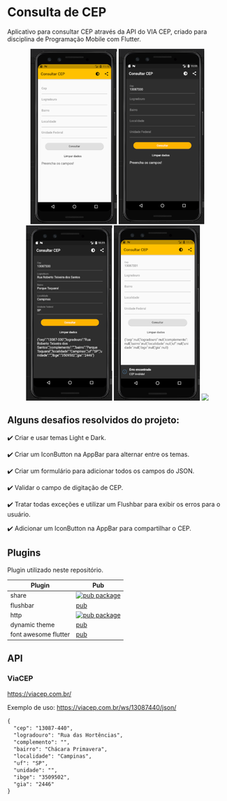 # Consulta de CEP

Aplicativo para consultar CEP através da API do VIA CEP, criado para disciplina de Programação Mobile com Flutter.

<p align="center">
    <img src="https://github.com/MateusPalomo/Consultar-CEP/blob/master/images/screen1.PNG" height="400"/>
    <img src="https://github.com/MateusPalomo/Consultar-CEP/blob/master/images/screen2.PNG" height="400"/>
    <img src="https://github.com/MateusPalomo/Consultar-CEP/blob/master/images/screen3.PNG" height="400"/>
    <img src="https://github.com/MateusPalomo/Consultar-CEP/blob/master/images/screen4.PNG" height="400"/>
    <img src="https://media.giphy.com/media/Z9KdG7wGi40oupWKGc/giphy.gif" height="400" />
    
    
</p>

## Alguns desafios resolvidos do projeto:

:heavy_check_mark: Criar e usar temas Light e Dark.

:heavy_check_mark: Criar um IconButton na AppBar para alternar entre os temas.

:heavy_check_mark: Criar um formulário para adicionar todos os campos do JSON.

:heavy_check_mark: Validar o campo de digitação de CEP.

:heavy_check_mark: Tratar todas exceções e utilizar um Flushbar para exibir os erros para o usuário.

:heavy_check_mark: Adicionar um IconButton na AppBar para compartilhar o CEP.

## Plugins
Plugin utilizado neste repositório.

| Plugin | Pub |
|--------|-----|
| share | [![pub package](https://img.shields.io/pub/v/share.svg)](https://pub.dev/packages/share) |
| flushbar |[pub](https://pub.dev/packages/flushbar) |
| http | [![pub package](https://img.shields.io/pub/v/http.svg)](https://pub.dev/packages/http) |
| dynamic theme |[pub](https://pub.dev/packages/dynamic_theme#-readme-tab-) |
| font awesome flutter |[pub](https://pub.dev/packages/font_awesome_flutter) |

## API

### ViaCEP
https://viacep.com.br/

Exemplo de uso: https://viacep.com.br/ws/13087440/json/
```
{
  "cep": "13087-440",
  "logradouro": "Rua das Hortências",
  "complemento": "",
  "bairro": "Chácara Primavera",
  "localidade": "Campinas",
  "uf": "SP",
  "unidade": "",
  "ibge": "3509502",
  "gia": "2446"
}

```


